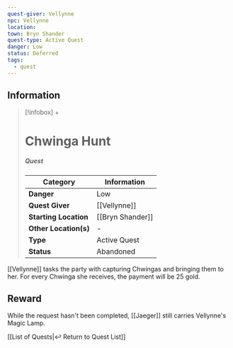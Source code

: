 ```yaml
---
quest-giver: Vellynne
npc: Vellynne
location: 
town: Bryn Shander
quest-type: Active Quest
danger: Low
status: Deferred
tags:
  - quest
---
```


## Information
> [!infobox] +
> # Chwinga Hunt
> ##### Quest
> | Category | Information |
> | ---- | ---- |
> | **Danger** | Low |
> | **Quest Giver** | [[Vellynne]] |
> | **Starting Location** | [[Bryn Shander]] |
> | **Other Location(s)** | - |
> | **Type** | Active Quest |
> | **Status** | Abandoned |

[[Vellynne]] tasks the party with capturing Chwingas and bringing them to her. For every Chwinga she receives, the payment will be 25 gold.

## Reward
While the request hasn't been completed, [[Jaeger]] still carries Vellynne's Magic Lamp.

[[List of Quests|↩️ Return to Quest List]]